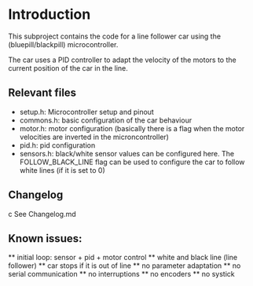 # Introduction

This subproject contains the code for a line follower car using the (bluepill/blackpill) microcontroller.

The car uses a PID controller to adapt the velocity of the motors to the current position of the car in the line.

## Relevant files

- setup.h: Microcontroller setup and pinout
- commons.h: basic configuration of the car behaviour
- motor.h: motor configuration (basically there is a flag when the motor velocities are inverted in the microncontroller)
- pid.h: pid configuration
- sensors.h: black/white sensor values can be configured here. The FOLLOW_BLACK_LINE flag can be used to configure the car to follow white lines (if it is set to 0)

## Changelog
c
See Changelog.md

## Known issues:

** initial loop: sensor + pid + motor control
** white and black line (line follower)
** car stops if it is out of line
** no parameter adaptation
** no serial communication
** no interruptions
** no encoders
** no systick


